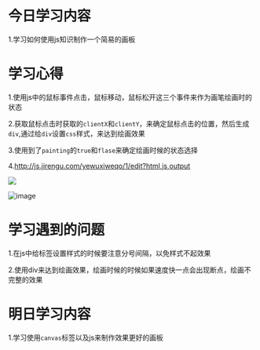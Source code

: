 # 今日学习内容

1.学习如何使用js知识制作一个简易的画板

# 学习心得

1.使用js中的鼠标事件点击，鼠标移动，鼠标松开这三个事件来作为画笔绘画时的状态

2.获取鼠标点击时获取的`clientX`和`clientY`，来确定鼠标点击的位置，然后生成`div`,通过给`div`设置`css`样式，来达到绘画效果

3.使用到了`painting`的`true`和`flase`来确定绘画时候的状态选择

4.http://js.jirengu.com/yewuxiweqo/1/edit?html,js,output

![](https://graph.baidu.com/resource/101cf2bb0c6aa1883e15b01556892880.jpg)

![image](https://graph.baidu.com/resource/101c25e02ee011efcec0b01556893226.jpg)

# 学习遇到的问题

1.在js中给标签设置样式的时候要注意分号间隔，以免样式不起效果

2.使用div来达到绘画效果，绘画时候的时候如果速度快一点会出现断点，绘画不完整的效果

# 明日学习内容

1.学习使用`canvas`标签以及js来制作效果更好的画板